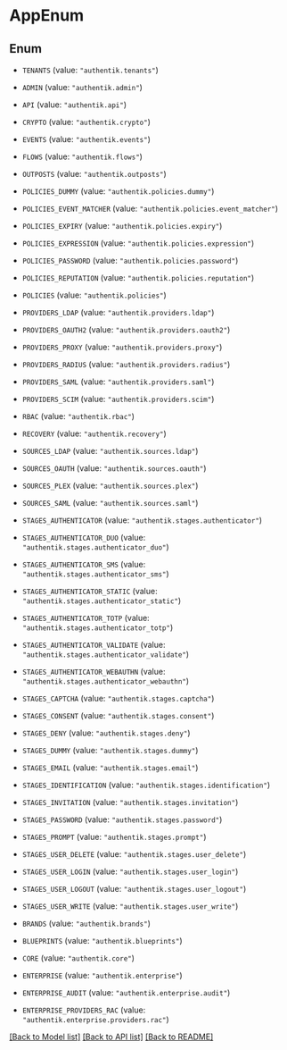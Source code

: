 # AppEnum

## Enum


* `TENANTS` (value: `"authentik.tenants"`)

* `ADMIN` (value: `"authentik.admin"`)

* `API` (value: `"authentik.api"`)

* `CRYPTO` (value: `"authentik.crypto"`)

* `EVENTS` (value: `"authentik.events"`)

* `FLOWS` (value: `"authentik.flows"`)

* `OUTPOSTS` (value: `"authentik.outposts"`)

* `POLICIES_DUMMY` (value: `"authentik.policies.dummy"`)

* `POLICIES_EVENT_MATCHER` (value: `"authentik.policies.event_matcher"`)

* `POLICIES_EXPIRY` (value: `"authentik.policies.expiry"`)

* `POLICIES_EXPRESSION` (value: `"authentik.policies.expression"`)

* `POLICIES_PASSWORD` (value: `"authentik.policies.password"`)

* `POLICIES_REPUTATION` (value: `"authentik.policies.reputation"`)

* `POLICIES` (value: `"authentik.policies"`)

* `PROVIDERS_LDAP` (value: `"authentik.providers.ldap"`)

* `PROVIDERS_OAUTH2` (value: `"authentik.providers.oauth2"`)

* `PROVIDERS_PROXY` (value: `"authentik.providers.proxy"`)

* `PROVIDERS_RADIUS` (value: `"authentik.providers.radius"`)

* `PROVIDERS_SAML` (value: `"authentik.providers.saml"`)

* `PROVIDERS_SCIM` (value: `"authentik.providers.scim"`)

* `RBAC` (value: `"authentik.rbac"`)

* `RECOVERY` (value: `"authentik.recovery"`)

* `SOURCES_LDAP` (value: `"authentik.sources.ldap"`)

* `SOURCES_OAUTH` (value: `"authentik.sources.oauth"`)

* `SOURCES_PLEX` (value: `"authentik.sources.plex"`)

* `SOURCES_SAML` (value: `"authentik.sources.saml"`)

* `STAGES_AUTHENTICATOR` (value: `"authentik.stages.authenticator"`)

* `STAGES_AUTHENTICATOR_DUO` (value: `"authentik.stages.authenticator_duo"`)

* `STAGES_AUTHENTICATOR_SMS` (value: `"authentik.stages.authenticator_sms"`)

* `STAGES_AUTHENTICATOR_STATIC` (value: `"authentik.stages.authenticator_static"`)

* `STAGES_AUTHENTICATOR_TOTP` (value: `"authentik.stages.authenticator_totp"`)

* `STAGES_AUTHENTICATOR_VALIDATE` (value: `"authentik.stages.authenticator_validate"`)

* `STAGES_AUTHENTICATOR_WEBAUTHN` (value: `"authentik.stages.authenticator_webauthn"`)

* `STAGES_CAPTCHA` (value: `"authentik.stages.captcha"`)

* `STAGES_CONSENT` (value: `"authentik.stages.consent"`)

* `STAGES_DENY` (value: `"authentik.stages.deny"`)

* `STAGES_DUMMY` (value: `"authentik.stages.dummy"`)

* `STAGES_EMAIL` (value: `"authentik.stages.email"`)

* `STAGES_IDENTIFICATION` (value: `"authentik.stages.identification"`)

* `STAGES_INVITATION` (value: `"authentik.stages.invitation"`)

* `STAGES_PASSWORD` (value: `"authentik.stages.password"`)

* `STAGES_PROMPT` (value: `"authentik.stages.prompt"`)

* `STAGES_USER_DELETE` (value: `"authentik.stages.user_delete"`)

* `STAGES_USER_LOGIN` (value: `"authentik.stages.user_login"`)

* `STAGES_USER_LOGOUT` (value: `"authentik.stages.user_logout"`)

* `STAGES_USER_WRITE` (value: `"authentik.stages.user_write"`)

* `BRANDS` (value: `"authentik.brands"`)

* `BLUEPRINTS` (value: `"authentik.blueprints"`)

* `CORE` (value: `"authentik.core"`)

* `ENTERPRISE` (value: `"authentik.enterprise"`)

* `ENTERPRISE_AUDIT` (value: `"authentik.enterprise.audit"`)

* `ENTERPRISE_PROVIDERS_RAC` (value: `"authentik.enterprise.providers.rac"`)


[[Back to Model list]](../README.md#documentation-for-models) [[Back to API list]](../README.md#documentation-for-api-endpoints) [[Back to README]](../README.md)


